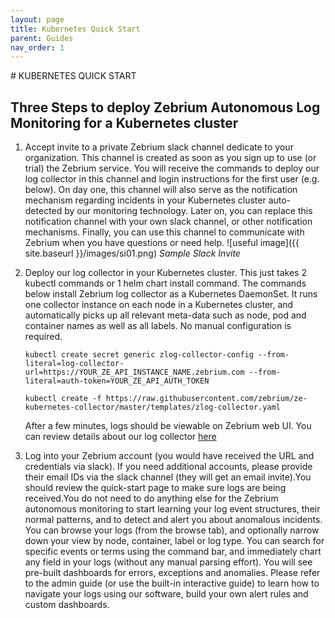 ```yaml
---
layout: page
title: Kubernetes Quick Start
parent: Guides
nav_order: 1
---
```

<link rel="shortcut icon" type="image/x-icon" href="{{ site.baseurl }}/images/favicon.ico?" >
# KUBERNETES QUICK START

##  Three Steps to deploy Zebrium Autonomous Log Monitoring for a Kubernetes cluster

1. Accept invite to a private Zebrium slack channel dedicate to your organization. This channel is created as soon as you sign up to use (or trial) the Zebrium service. You will receive the commands to deploy our log collector in this channel and login instructions for the first user (e.g. below). On day one, this channel will also serve as the notification mechanism regarding incidents in your Kubernetes cluster auto-detected by our monitoring technology. Later on, you can replace this notification channel with your own slack channel, or other notification mechanisms. Finally, you can use this channel to communicate with Zebrium when you have questions or need help.
    ![useful image]({{ site.baseurl }}/images/si01.png)
    *Sample Slack Invite*

2. Deploy our log collector in your Kubernetes cluster. This just takes 2 kubectl commands or 1 helm chart install command. The commands below install Zebrium log collector as a Kubernetes DaemonSet. It runs one collector instance on each node in a Kubernetes cluster, and automatically picks up all relevant meta-data such as node, pod and container names as well as all labels. No manual configuration is required.
    ```
    kubectl create secret generic zlog-collector-config --from-literal=log-collector-url=https://YOUR_ZE_API_INSTANCE_NAME.zebrium.com --from-literal=auth-token=YOUR_ZE_API_AUTH_TOKEN

    kubectl create -f https://raw.githubusercontent.com/zebrium/ze-kubernetes-collector/master/templates/zlog-collector.yaml
    ```
   After a few minutes, logs should be viewable on Zebrium web UI. You can review details about our log collector [here](./kubernetes_collector_details.html)

3. Log into your Zebrium account (you would have received the URL and credentials via slack). If you need additional accounts, please provide their email IDs via the slack channel (they will get an email invite).You should review the quick-start page to make sure logs are being received.You do not need to do anything else for the Zebrium autonomous monitoring to start learning your log event structures, their normal patterns, and to detect and alert you about anomalous incidents. You can browse your logs (from the browse tab), and optionally narrow down your view by node, container, label or log type. You can search for specific events or terms using the command bar, and immediately chart any field in your logs (without any manual parsing effort). You will see pre-built dashboards for errors, exceptions and anomalies. Please refer to the admin guide (or use the built-in interactive guide) to learn how to navigate your logs using our software, build your own alert rules and custom dashboards.
